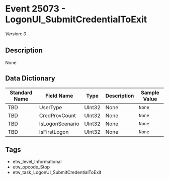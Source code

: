# Event 25073 - LogonUI_SubmitCredentialToExit
###### Version: 0

## Description
None

## Data Dictionary
|Standard Name|Field Name|Type|Description|Sample Value|
|---|---|---|---|---|
|TBD|UserType|UInt32|None|`None`|
|TBD|CredProvCount|UInt32|None|`None`|
|TBD|IsLogonScenario|UInt32|None|`None`|
|TBD|IsFirstLogon|UInt32|None|`None`|

## Tags
* etw_level_Informational
* etw_opcode_Stop
* etw_task_LogonUI_SubmitCredentialToExit